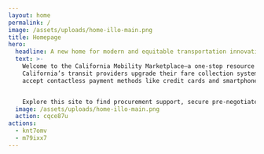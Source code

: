 ```yaml
---
layout: home
permalink: /
image: /assets/uploads/home-illo-main.png
title: Homepage
hero:
  headline: A new home for modern and equitable transportation innovations
  text: >-
    Welcome to the California Mobility Marketplace—a one-stop resource to help
    California’s transit providers upgrade their fare collection systems to
    accept contactless payment methods like credit cards and smartphones.


    Explore this site to find procurement support, secure pre-negotiated rates, and learn how contactless fare collection can help you and your riders.
  image: /assets/uploads/home-illo-main.png
  action: cqce87u
actions:
  - knt7omv
  - m79ixx7
---
```

